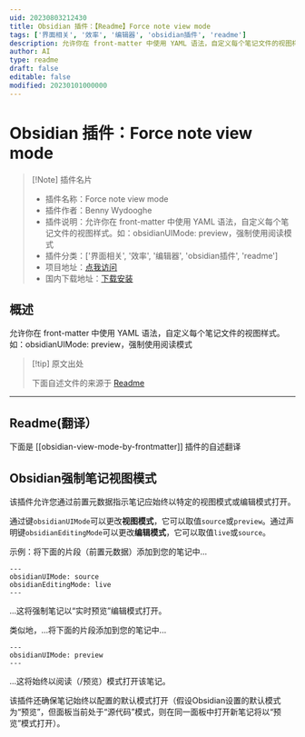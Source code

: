 ```yaml
---
uid: 20230803212430
title: Obsidian 插件：【Readme】Force note view mode
tags: ['界面相关', '效率', '编辑器', 'obsidian插件', 'readme']
description: 允许你在 front-matter 中使用 YAML 语法，自定义每个笔记文件的视图样式。如：obsidianUIMode: preview，强制使用阅读模式
author: AI
type: readme
draft: false
editable: false
modified: 20230101000000
---
```


# Obsidian 插件：Force note view mode

> [!Note] 插件名片
> - 插件名称：Force note view mode
> - 插件作者：Benny Wydooghe
> - 插件说明：允许你在 front-matter 中使用 YAML 语法，自定义每个笔记文件的视图样式。如：obsidianUIMode: preview，强制使用阅读模式
> - 插件分类：['界面相关', '效率', '编辑器', 'obsidian插件', 'readme']
> - 项目地址：[点我访问](https://github.com/bwydoogh/obsidian-force-view-mode-of-note)
> - 国内下载地址：[下载安装](https://pkmer.cn/products/plugin/pluginMarket/?obsidian-view-mode-by-frontmatter)

## 概述

允许你在 front-matter 中使用 YAML 语法，自定义每个笔记文件的视图样式。如：obsidianUIMode: preview，强制使用阅读模式



> [!tip] 原文出处
> 
>下面自述文件的来源于 [Readme](https://ghproxy.net/https://raw.githubusercontent.com/bwydoogh/obsidian-force-view-mode-of-note/master/README.md)
> 

---

## Readme(翻译）

下面是 [[obsidian-view-mode-by-frontmatter]] 插件的自述翻译



## Obsidian强制笔记视图模式

该插件允许您通过前置元数据指示笔记应始终以特定的视图模式或编辑模式打开。

通过键`obsidianUIMode`可以更改**视图模式**，它可以取值`source`或`preview`。通过声明键`obsidianEditingMode`可以更改**编辑模式**，它可以取值`live`或`source`。

示例：将下面的片段（前置元数据）添加到您的笔记中...
```
---
obsidianUIMode: source
obsidianEditingMode: live
---
```
...这将强制笔记以“实时预览”编辑模式打开。

类似地，...将下面的片段添加到您的笔记中...
```
---
obsidianUIMode: preview
---
```
...这将始终以阅读（/预览）模式打开该笔记。

该插件还确保笔记始终以配置的默认模式打开（假设Obsidian设置的默认模式为“预览”，但面板当前处于“源代码”模式，则在同一面板中打开新笔记将以“预览”模式打开）。



